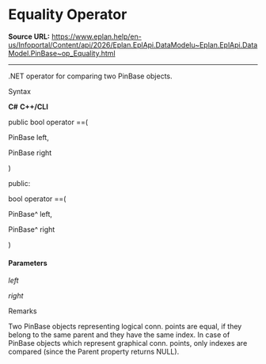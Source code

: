# Equality Operator

**Source URL:** https://www.eplan.help/en-us/Infoportal/Content/api/2026/Eplan.EplApi.DataModelu~Eplan.EplApi.DataModel.PinBase~op_Equality.html

---

.NET operator for comparing two PinBase objects.

Syntax

**C#**
**C++/CLI**


public bool operator ==( 

   PinBase left,

   PinBase right

)

public:

bool operator ==( 

   PinBase^ left,

   PinBase^ right

)


#### Parameters

*left*


*right*

Remarks

Two PinBase objects representing logical conn. points are equal, if they belong to the same parent and they have the same index. In case of PinBase objects which represent graphical conn. points, only indexes are compared (since the Parent property returns NULL).
